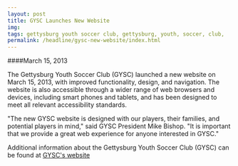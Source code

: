 ```yaml
---
layout: post
title: GYSC Launches New Website
img: 
tags: gettysburg youth soccer club, gettysburg, youth, soccer, club,
permalink: /headline/gysc-new-website/index.html
---
```


####March 15, 2013

The Gettysburg Youth Soccer Club (GYSC) launched a new website on March 15, 2013, with improved functionality, design, and navigation. The website is also accessible through a wider range of web browsers and devices, including smart phones and tablets, and has been designed to meet all relevant accessibility standards.

"The new GYSC website is designed with our players, their families, and potential players in mind," said GYSC President Mike Bishop. "It is important that we provide a great web experience for anyone interested in GYSC."

Additional information about the Gettysburg Youth Soccer Club (GYSC) can be found at <a href="http://www.gettysburgyouthsoccer.org">GYSC's website</a>
